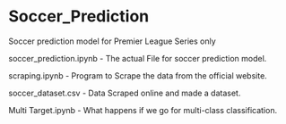 # Soccer_Prediction
Soccer prediction model for Premier League Series only

soccer_prediction.ipynb -     The actual File for soccer prediction model.

scraping.ipynb -              Program to Scrape the data from the official website.

soccer_dataset.csv -          Data Scraped online and made a dataset.

Multi Target.ipynb -          What happens if we go for multi-class classification.
